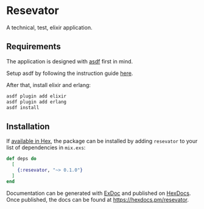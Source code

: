 # Resevator

A technical, test, elixir application.

## Requirements

The application is designed with [asdf](https://asdf-vm.com/) first in mind.

Setup asdf by following the instruction guide [here](https://asdf-vm.com/guide/getting-started.html).

After that, install elixir and erlang:

```bash
asdf plugin add elixir
asdf plugin add erlang
asdf install
```

## Installation

If [available in Hex](https://hex.pm/docs/publish), the package can be installed
by adding `resevator` to your list of dependencies in `mix.exs`:

```elixir
def deps do
  [
    {:resevator, "~> 0.1.0"}
  ]
end
```

Documentation can be generated with [ExDoc](https://github.com/elixir-lang/ex_doc)
and published on [HexDocs](https://hexdocs.pm). Once published, the docs can
be found at <https://hexdocs.pm/resevator>.


